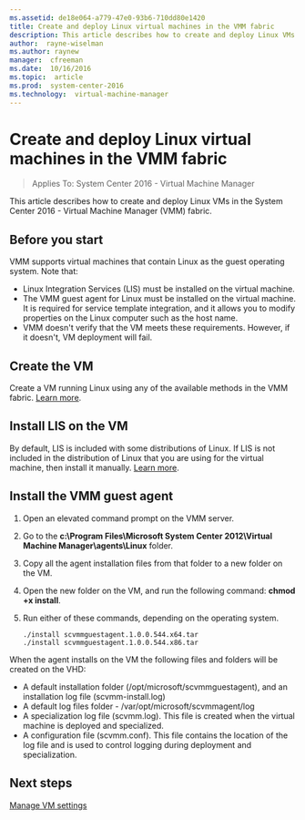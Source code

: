 ```yaml
---
ms.assetid: de18e064-a779-47e0-93b6-710dd80e1420
title: Create and deploy Linux virtual machines in the VMM fabric
description: This article describes how to create and deploy Linux VMs in the VMM fabric
author:  rayne-wiselman
ms.author: raynew
manager:  cfreeman
ms.date:  10/16/2016
ms.topic:  article
ms.prod:  system-center-2016
ms.technology:  virtual-machine-manager
---
```



# Create and deploy Linux virtual machines in the VMM fabric

>Applies To: System Center 2016 - Virtual Machine Manager


This article describes how to create and deploy Linux VMs in the System Center 2016 - Virtual Machine Manager (VMM) fabric.

## Before you start

VMM supports virtual machines that contain Linux as the guest operating system. Note that:

- Linux Integration Services (LIS) must be installed on the virtual machine.
- The VMM guest agent for Linux must be installed on the virtual machine. It is required for service template integration, and it allows you to modify properties on the Linux computer such as the host name.
- VMM doesn't verify that the VM meets these requirements. However, if it doesn't, VM deployment will fail.


## Create the VM

Create a VM running Linux using any of the available methods in the VMM fabric. [Learn more](manage-vm-overview.md).

## Install LIS on the VM

By default, LIS is included with some distributions of Linux. If LIS is not included in the distribution of Linux that you are using for the virtual machine, then install it manually. [Learn more](https://technet.microsoft.com/windows-server-docs/compute/hyper-v/supported-linux-and-freebsd-virtual-machines-for-hyper-v-on-windows).

## Install the VMM guest agent

1. Open an elevated command prompt on the VMM server.
2. Go to the **c:\Program Files\Microsoft System Center 2012\Virtual Machine Manager\agents\Linux** folder.
3. Copy all the agent installation files from that folder to a new folder on the VM.
4. Open the new folder on the VM, and run the following command: **chmod +x install**.
5. Run either of these commands, depending on the operating system.

    ```
    ./install scvmmguestagent.1.0.0.544.x64.tar
    ./install scvmmguestagent.1.0.0.544.x86.tar
    ```

When the agent installs on the VM the following files and folders will be created on the VHD:

- A default installation folder (/opt/microsoft/scvmmguestagent), and an installation log file (scvmm-install.log)
- A default log files folder - /var/opt/microsoft/scvmmagent/log
- A specialization log file (scvmm.log). This file is created when the virtual machine is deployed and specialized.
- A configuration file (scvmm.conf). This file contains the location of the log file and is used to control logging during deployment and specialization.

## Next steps

[Manage VM settings](manage-vm-settings.md)
